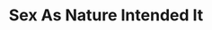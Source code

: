 ---
layout: organizations
title: Sex As Nature Intended It 
links:
 - type: Website
   url: http://sexasnatureintendedit.com/
---